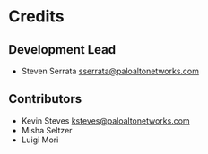 # Credits

## Development Lead

-   Steven Serrata <sserrata@paloaltonetworks.com>

## Contributors

-   Kevin Steves <ksteves@paloaltonetworks.com>
-   Misha Seltzer
-   Luigi Mori
